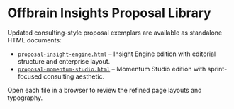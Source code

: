 # Offbrain Insights Proposal Library

Updated consulting-style proposal exemplars are available as standalone HTML documents:

- [`proposal-insight-engine.html`](proposal-insight-engine.html) – Insight Engine edition with editorial structure and enterprise layout.
- [`proposal-momentum-studio.html`](proposal-momentum-studio.html) – Momentum Studio edition with sprint-focused consulting aesthetic.

Open each file in a browser to review the refined page layouts and typography.
